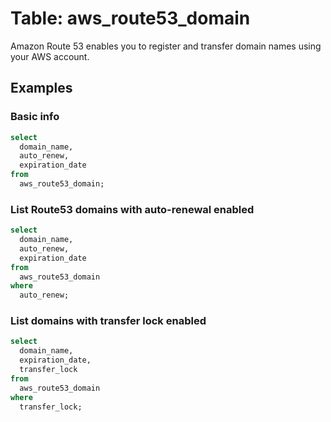 # Table: aws_route53_domain

Amazon Route 53 enables you to register and transfer domain names using your AWS account.

## Examples

### Basic info

```sql
select
  domain_name,
  auto_renew,
  expiration_date
from
  aws_route53_domain;
```


### List Route53 domains with auto-renewal enabled

```sql
select
  domain_name,
  auto_renew,
  expiration_date
from
  aws_route53_domain
where
  auto_renew;
```


### List domains with transfer lock enabled

```sql
select
  domain_name,
  expiration_date,
  transfer_lock
from
  aws_route53_domain
where
  transfer_lock;
```
